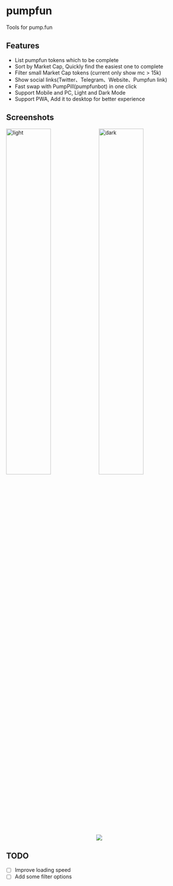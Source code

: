 # pumpfun
Tools for pump.fun

## Features
- List pumpfun tokens which to be complete
- Sort by Market Cap, Quickly find the easiest one to complete
- Filter small Market Cap tokens (current only show mc > 15k)
- Show social links(Twitter、Telegram、Website、Pumpfun link)
- Fast swap with PumpPill(pumpfunbot) in one click
- Support Mobile and PC, Light and Dark Mode
- Support PWA, Add it to desktop for better experience

## Screenshots

<div>
  <img src="https://cdn.jsdelivr.net/gh/evolify/files/img/202404231034287.PNG" alt="light" width="49%">
  <img src="https://cdn.jsdelivr.net/gh/evolify/files/img/202404231034289.PNG" alt="dark" width="49%">
</div>


<center>
  <img src="https://cdn.jsdelivr.net/gh/evolify/files/img/202404231036353.png">
</center>

## TODO
- [ ] Improve loading speed
- [ ] Add some filter options
